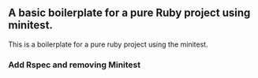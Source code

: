 ## A basic boilerplate for a pure Ruby project using minitest.

This is a boilerplate for a pure ruby project using the minitest.

### Add Rspec and removing Minitest